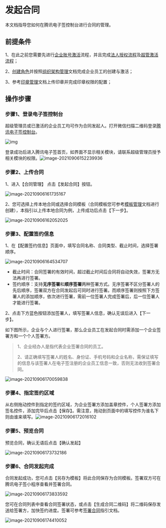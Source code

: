 # 发起合同

本文档指导您如何在腾讯电子签控制台进行合同的管理。

## 前提条件

1、在此之前您需要先进行[企业账号激活](https://github.com/dreamerkeeper/mytest/blob/master/企业账号文档)流程，并且完成[法人授权流程](https://github.com/dreamerkeeper/mytest/blob/master/企业账号文档)及[超管激活流程](https://github.com/dreamerkeeper/mytest/blob/master/企业账号文档)；

2、[创建角色]()并按照[组织架构管理]()文档完成企业员工的创建与激活；

3、参考[印章管理]()文档上传印章并完成印章权限的配置；

## 操作步骤

### 步骤1、登录电子签控制台

超级管理员或已激活的企业员工均可作为合同发起人。打开微信扫描二维码登录[腾讯电子签控制台](https://ess.tencent.com/)。

![img](https://main.qcloudimg.com/raw/76e8f4a498372d70edb95505262dee21.png)

登录成功后进入腾讯电子签首页，如界面不显示相关模块，请联系超级管理员授予相关模块的权限。![image-20210906152239936](https://main.qcloudimg.com/raw/768cd35d68aaa8ff75d9a769deec64f2.png)



### 步骤2、上传合同

1、进入【合同管理】 点击【发起合同】按钮。

![image-20210906161735167](https://main.qcloudimg.com/raw/320cc971b7c39e71b268abb701edc466.png)

2、您可选择上传本地合同或选择合同模板（合同模板您可参考[模板管理](链接到模板管理文档)文档进行创建），本指引以上传本地合同为例，上传成功后点击【下一步】。

![image-20210906162052025](https://main.qcloudimg.com/raw/6d8d8265c0d1415f38e6f29fce1c6f62.png)

### 步骤3、配置签约信息

1、在【配置签约信息】页面中，填写合同名称、合同类型、截止时间，选择签署顺序。

![image-20210906164534707](https://main.qcloudimg.com/raw/951be204c2b2514a8168dc3a40e4de34.png)

- 截止时间：合同签署的有效时间，超过截止时间后合同将自动失效，签署方无法再进行签署。
- 签约顺序：支持**无序签署**和**顺序签署**两种签署方式。无序签署不区分签署人的先后顺序，签署双方在合同发起后可同时进行签署。而顺序签署则按照下方签署人的添加顺序，依次进行签署，需前一位签署人完成签署后，后一位签署人才能进行签署。

2、点击下方蓝色按钮添加签署人，填写签署人信息，确认无误后进入【下一步】。

如下图所示，企业与个人进行签署，那么企业员工在发起合同时需添加一个企业签署方和一个个人签署方。

>1、企业经办人是指代表企业签署合同的员工。
>
>2、请正确填写签署人的姓名、身份证、手机号码和企业名称，需保证填写的信息与该签署人在电子签注册的企业员工信息一致，否则无法收到签署合同。

![image-20210906170059838](https://main.qcloudimg.com/raw/4e2689b359159ff78ce5c321b1fc1069.png)

### 步骤4、指定签约区域

从右侧拖动控件到指定的签约区域，为企业签署方添加盖章控件，个人签署方添加签名控件，添加完毕后点击【保存】。需注意，拖动到页面中的填写控件为谁名下则由谁来填写。![image-20210906172016102](https://main.qcloudimg.com/raw/d0fa4b66f419d646a836a7e13dbff854.png)

### 步骤5、预览合同

预览合同，确认无语后点击【确认发起】

![image-20210906173732186](https://main.qcloudimg.com/raw/25714866eeb155a8943e5f4a1c9a3293.png)

### 步骤6、合同发起完成

合同发起成功，您可点击【另存为模板】将此合同保存为合同模板。签署双方可在腾讯电子签小程序查看并签署合同。

![image-20210906173833592](https://main.qcloudimg.com/raw/eedb6ae3522e17fd7b6a601c1d709ea8.png)

您可在合同列表中查看合同签署状态，或点击【生成合同二维码】将二维码保存发送给签署方，加快签约进度。签署可参考[签署合同](链接到签署合同文档)指引文档。

![image-20210906174410052](https://main.qcloudimg.com/raw/7f345a20f197646e917720c186ead97a.png)

